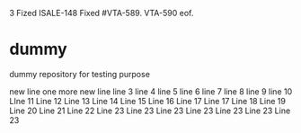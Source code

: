 3
Fized ISALE-148 Fixed #VTA-589.
VTA-590 eof.


dummy
=====

dummy repository for testing purpose

new line
one more new line 
line 3
line 4
line 5
line 6
line 7
line 8
line 9
line 10
LIne 11
Line 12
Line 13
Line 14
Line 15
Line 16
Line 17
Line 17
Line 18
Line 19
Line 20
Line 21
Line 22
Line 23
Line 23
Line 23
Line 23
Line 23
Line 23
Line 23